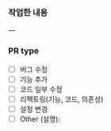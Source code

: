 ### 작업한 내용

—

### PR type

- [ ] 버그 수정
- [ ] 기능 추가
- [ ] 코드 일부 수정
- [ ] 리팩토링(기능, 코드, 의존성)
- [ ] 설정 변경
- [ ] Other (설명):

